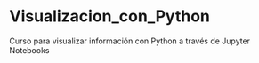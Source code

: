 # Visualizacion_con_Python
Curso para visualizar información con Python a través de Jupyter Notebooks
